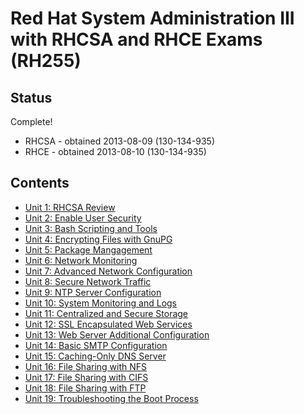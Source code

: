 # Red Hat System Administration III with RHCSA and RHCE Exams (RH255)

## Status

Complete!

* RHCSA - obtained 2013-08-09 (130-134-935)
* RHCE - obtained 2013-08-10 (130-134-935)

## Contents

* [Unit 1: RHCSA Review](unit-1-rhcsa-review.md)
* [Unit 2: Enable User Security](unit-2-enable-user-security.md)
* [Unit 3: Bash Scripting and Tools](unit-3-bash-scripting-and-tools.md)
* [Unit 4: Encrypting Files with GnuPG](unit-4-encrypting-files-with-gpupg.md)
* [Unit 5: Package Mangagement](unit-5-package-management.md)
* [Unit 6: Network Monitoring](unit-6-network-monitoring.md)
* [Unit 7: Advanced Network Configuration](unit-7-advanced-network-configuration.md)
* [Unit 8: Secure Network Traffic](unit-8-secure-network-traffic.md)
* [Unit 9: NTP Server Configuration](unit-9-ntp-server-configuration.md)
* [Unit 10: System Monitoring and Logs](unit-10-system-monitoring-and-logs.md)
* [Unit 11: Centralized and Secure Storage](unit-11-centralized-and-secure-storage.md)
* [Unit 12: SSL Encapsulated Web Services](unit-12-ssl-encapsulated-web-services.md)
* [Unit 13: Web Server Additional Configuration](unit-13-web-server-additional-configuration.md)
* [Unit 14: Basic SMTP Configuration](unit-14-basic-smtp-configuration.md)
* [Unit 15: Caching-Only DNS Server](unit-15-caching-only-dns-server.md)
* [Unit 16: File Sharing with NFS](unit-16-file-sharing-with-nfs.md)
* [Unit 17: File Sharing with CIFS](unit-17-file-sharing-with-cifs.md)
* [Unit 18: File Sharing with FTP](unit-18-file-sharing-with-ftp.md)
* [Unit 19: Troubleshooting the Boot Process](unit-19-troubleshooting-the-boot-process.md)
